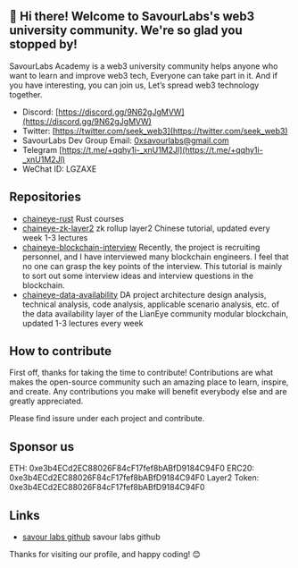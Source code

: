 ## 👋 Hi there! Welcome to SavourLabs's web3 university community. We're so glad you stopped by!

SavourLabs Academy is a web3 university community helps anyone who want to learn and improve web3 tech, Everyone can take part in it. And if you have interesting, you can join us, Let’s spread web3 technology together.

* Discord: [https://discord.gg/9N62gJgMVW](https://discord.gg/9N62gJgMVW)
* Twitter: [https://twitter.com/seek_web3](https://twitter.com/seek_web3)
* SavourLabs Dev Group Email: [0xsavourlabs@gmail.com](0xsavourlabs@gmail.com)
* Telegram [https://t.me/+qqhy1i-_xnU1M2Jl](https://t.me/+qqhy1i-_xnU1M2Jl)
* WeChat ID: LGZAXE

## Repositories

* [chaineye-rust](https://github.com/savourlabs-academy/chaineye-rust) Rust courses
* [chaineye-zk-layer2](https://github.com/savourlabs-academy/chaineye-zk-layer2) zk rollup layer2 Chinese tutorial, updated every week 1-3 lectures
* [chaineye-blockchain-interview](https://github.com/savourlabs-academy/chaineye-blockchain-interview) Recently, the project is recruiting personnel, and I have interviewed many blockchain engineers. I feel that no one can grasp the key points of the interview. This tutorial is mainly to sort out some interview ideas and interview questions in the blockchain.
* [chaineye-data-availability](https://github.com/savourlabs-academy/chaineye-data-availability)  DA project architecture design analysis, technical analysis, code analysis, applicable scenario analysis, etc. of the data availability layer of the LianEye community modular blockchain, updated 1-3 lectures every week


## How to contribute

First off, thanks for taking the time to contribute! Contributions are what makes the open-source community such an amazing place to learn, inspire, and create. Any contributions you make will benefit everybody else and are greatly appreciated.

Please find issure under each project and contribute.

## Sponsor us

ETH: 0xe3b4ECd2EC88026F84cF17fef8bABfD9184C94F0
ERC20: 0xe3b4ECd2EC88026F84cF17fef8bABfD9184C94F0
Layer2 Token: 0xe3b4ECd2EC88026F84cF17fef8bABfD9184C94F0

## Links

* [savour labs github](https://github.com/savour-labs) savour labs github


Thanks for visiting our profile, and happy coding! 😊




